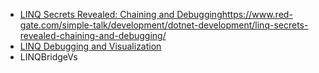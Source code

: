 - [LINQ Secrets Revealed: Chaining and Debugging](https://www.red-gate.com/simple-talk/development/dotnet-development/linq-secrets-revealed-chaining-and-debugging/)https://www.red-gate.com/simple-talk/development/dotnet-development/linq-secrets-revealed-chaining-and-debugging/
- [LINQ Debugging and Visualization](https://www.red-gate.com/simple-talk/development/dotnet-development/linq-debugging-visualization/)
- LINQBridgeVs
